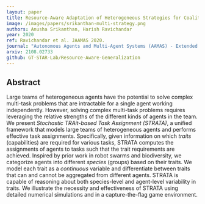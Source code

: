 ```yaml
---
layout: paper
title: Resource-Aware Adaptation of Heterogeneous Strategies for Coalition Formation
image: /images/papers/srikanthan-multi-strategy.png
authors: Anusha Srikanthan, Harish Ravichandar
year: 2020
ref: Ravichandar et al. JAAMAS 2020.
journal: "Autonomous Agents and Multi-Agent Systems (AAMAS) - Extended Abstract"
arxiv: 2108.02733
github: GT-STAR-Lab/Resource-Aware-Generalization
---
```


## Abstract

Large teams of heterogeneous agents have the potential to solve complex multi-task problems that are intractable for a single agent working independently. However, solving complex multi-task problems requires leveraging the relative strengths of the different kinds of agents in the team. We present *Stochastic TRAit-based Task Assignment (STRATA)*, a unified framework that models large teams of heterogeneous agents and performs effective task assignments. Specifically, given information on which *traits* (capabilities) are required for various tasks, STRATA computes the assignments of agents to tasks such that the trait requirements are achieved. Inspired by prior work in robot swarms and biodiversity, we categorize agents into different *species* (groups) based on their traits. We model each trait as a *continuous* variable and differentiate between traits that can and cannot be aggregated from different agents. STRATA is capable of reasoning about both species-level and agent-level variability in traits. We illustrate the necessity and effectiveness of STRATA using detailed numerical simulations and in a capture-the-flag game environment.